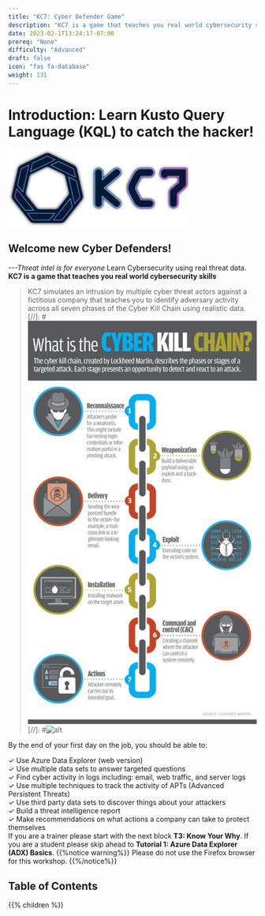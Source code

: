 ```yaml
---
title: "KC7: Cyber Defender Game"
description: "KC7 is a game that teaches you real world cybersecurity skills used by professional Cyber Defenders"
date: 2023-02-1T13:24:17-07:00
prereq: "None"
difficulty: "Advanced"
draft: false
icon: "fas fa-database"
weight: 131
---
```


# Introduction: Learn Kusto Query Language (KQL) to catch the hacker!
![Threat](../Kusto-KC7/Images/KC7Logo.png)
## Welcome new Cyber Defenders! 
*---Threat intel is for everyone*
Learn Cybersecurity using real threat data.
**KC7 is a game that teaches you real world cybersecurity skills**
>KC7 simulates an intrusion by multiple cyber threat actors against a fictitious company that teaches you to identify adversary activity across all seven phases of the Cyber Kill Chain using realistic data.
[//]: #![killchain](../Kusto-KC7/Images/KillChain.jpg)
[//]: #![alt](https://www.oceanpointins.com/wp-content/uploads/2020/02/canstockphoto26807912.jpg)

By the end of your first day on the job, you should be able to: 
 
✓   Use Azure Data Explorer (web version)   
✓   Use multiple data sets to answer targeted questions  
✓   Find cyber activity in logs including: email, web traffic, and server logs  
✓   Use multiple techniques to track the activity of APTs (Advanced Persistent Threats)  
✓   Use third party data sets to discover things about your attackers   
✓   Build a threat intelligence report    
✓   Make recommendations on what actions a company can take to protect themselves    
</mark>If you are a trainer please start with the next block **T3: Know Your Why**. If you are a student please skip ahead to **Tutorial 1: Azure Data Explorer (ADX) Basics**</mark>.
{{%notice warning%}}
Please do not use the Firefox browser for this workshop.
{{%/notice%}}
## Table of Contents
{{% children %}}
